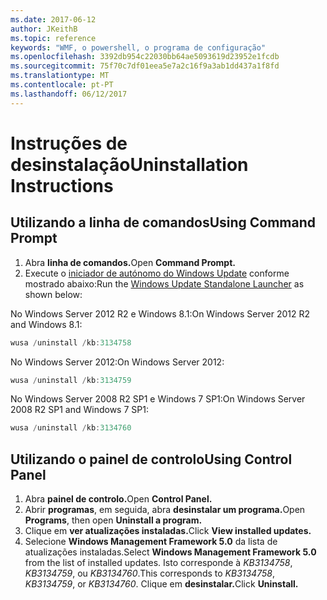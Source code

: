 ```yaml
---
ms.date: 2017-06-12
author: JKeithB
ms.topic: reference
keywords: "WMF, o powershell, o programa de configuração"
ms.openlocfilehash: 3392db954c22030bb64ae5093619d23952e1fcdb
ms.sourcegitcommit: 75f70c7df01eea5e7a2c16f9a3ab1dd437a1f8fd
ms.translationtype: MT
ms.contentlocale: pt-PT
ms.lasthandoff: 06/12/2017
---
```

# <a name="uninstallation-instructions"></a><span data-ttu-id="f0edf-102">Instruções de desinstalação</span><span class="sxs-lookup"><span data-stu-id="f0edf-102">Uninstallation Instructions</span></span>

## <a name="using-command-prompt"></a><span data-ttu-id="f0edf-103">Utilizando a linha de comandos</span><span class="sxs-lookup"><span data-stu-id="f0edf-103">Using Command Prompt</span></span>
1.  <span data-ttu-id="f0edf-104">Abra **linha de comandos.**</span><span class="sxs-lookup"><span data-stu-id="f0edf-104">Open **Command Prompt.**</span></span>
2.  <span data-ttu-id="f0edf-105">Execute o [iniciador de autónomo do Windows Update](https://support.microsoft.com/en-us/kb/934307) conforme mostrado abaixo:</span><span class="sxs-lookup"><span data-stu-id="f0edf-105">Run the [Windows Update Standalone Launcher](https://support.microsoft.com/en-us/kb/934307) as shown below:</span></span>

<span data-ttu-id="f0edf-106">No Windows Server 2012 R2 e Windows 8.1:</span><span class="sxs-lookup"><span data-stu-id="f0edf-106">On Windows Server 2012 R2 and Windows 8.1:</span></span>
```powershell
wusa /uninstall /kb:3134758
```
<span data-ttu-id="f0edf-107">No Windows Server 2012:</span><span class="sxs-lookup"><span data-stu-id="f0edf-107">On Windows Server 2012:</span></span>
```powershell
wusa /uninstall /kb:3134759
```
<span data-ttu-id="f0edf-108">No Windows Server 2008 R2 SP1 e Windows 7 SP1:</span><span class="sxs-lookup"><span data-stu-id="f0edf-108">On Windows Server 2008 R2 SP1 and Windows 7 SP1:</span></span>
```powershell
wusa /uninstall /kb:3134760
```

## <a name="using-control-panel"></a><span data-ttu-id="f0edf-109">Utilizando o painel de controlo</span><span class="sxs-lookup"><span data-stu-id="f0edf-109">Using Control Panel</span></span>
1.  <span data-ttu-id="f0edf-110">Abra **painel de controlo.**</span><span class="sxs-lookup"><span data-stu-id="f0edf-110">Open **Control Panel.**</span></span>
2.  <span data-ttu-id="f0edf-111">Abrir **programas**, em seguida, abra **desinstalar um programa.**</span><span class="sxs-lookup"><span data-stu-id="f0edf-111">Open **Programs**, then open **Uninstall a program.**</span></span>
3.  <span data-ttu-id="f0edf-112">Clique em **ver atualizações instaladas.**</span><span class="sxs-lookup"><span data-stu-id="f0edf-112">Click **View installed updates.**</span></span>
4.  <span data-ttu-id="f0edf-113">Selecione **Windows Management Framework 5.0** da lista de atualizações instaladas.</span><span class="sxs-lookup"><span data-stu-id="f0edf-113">Select **Windows Management Framework 5.0** from the list of installed updates.</span></span> <span data-ttu-id="f0edf-114">Isto corresponde à *KB3134758*, *KB3134759*, ou *KB3134760*.</span><span class="sxs-lookup"><span data-stu-id="f0edf-114">This corresponds to *KB3134758*, *KB3134759*, or *KB3134760*.</span></span> <span data-ttu-id="f0edf-115">Clique em **desinstalar.**</span><span class="sxs-lookup"><span data-stu-id="f0edf-115">Click **Uninstall.**</span></span>

